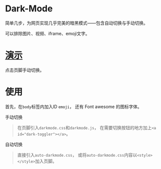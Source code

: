 # Dark-Mode

简单几步，为网页实现几乎完美的暗黑模式——包含自动切换与手动切换。

可以排除图片、视频、iframe、emoji文字。

# [演示](https://1word.cn/Maple)

点击页脚手动切换。

# 使用

首先，在`body`标签内加入ID `emoji`，
还有 Font awesome 的图标字体。

手动切换

> 在页脚引入`darkmode.css`和`darkmode.js`，
> 在需要切换按钮的地方加上`<a id="dark-toggler"></a>`。

自动切换

> 直接引入`auto-darkmode.css`，
> 或将`auto-darkmode.css`内容以`<style></style>`加入页脚。
